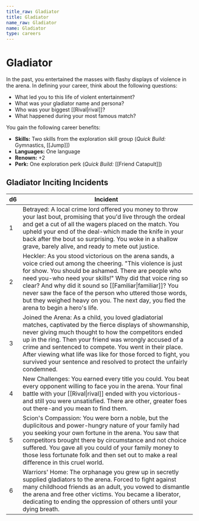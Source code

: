 ```yaml
---
title_raw: Gladiator
title: Gladiator
name_raw: Gladiator
name: Gladiator
type: careers
---
```


# Gladiator

In the past, you entertained the masses with flashy displays of violence in the arena. In defining your career, think about the following questions:

- What led you to this life of violent entertainment?
- What was your gladiator name and persona?
- Who was your biggest [[Rival|rival]]?
- What happened during your most famous match?

You gain the following career benefits:

- **Skills:** Two skills from the exploration skill group (*Quick Build:* Gymnastics, [[Jump]])
- **Languages:** One language
- **Renown:** +2
- **Perk:** One exploration perk (*Quick Build:* [[Friend Catapult]])

## Gladiator Inciting Incidents

| d6  | Incident                                                                                                                                                                                                                                                                                                                                                                                                                                        |
| --- | ----------------------------------------------------------------------------------------------------------------------------------------------------------------------------------------------------------------------------------------------------------------------------------------------------------------------------------------------------------------------------------------------------------------------------------------------- |
| 1   | Betrayed: A local crime lord offered you money to throw your last bout, promising that you'd live through the ordeal and get a cut of all the wagers placed on the match. You upheld your end of the deal-which made the knife in your back after the bout so surprising. You woke in a shallow grave, barely alive, and ready to mete out justice.                                                                                             |
| 2   | Heckler: As you stood victorious on the arena sands, a voice cried out among the cheering. "This violence is just for show. You should be ashamed. There are people who need you-who need your skills!" Why did that voice ring so clear? And why did it sound so [[Familiar\|familiar]]? You never saw the face of the person who uttered those words, but they weighed heavy on you. The next day, you fled the arena to begin a hero's life. |
| 3   | Joined the Arena: As a child, you loved gladiatorial matches, captivated by the fierce displays of showmanship, never giving much thought to how the competitors ended up in the ring. Then your friend was wrongly accused of a crime and sentenced to compete. You went in their place. After viewing what life was like for those forced to fight, you survived your sentence and resolved to protect the unfairly condemned.                |
| 4   | New Challenges: You earned every title you could. You beat every opponent willing to face you in the arena. Your final battle with your [[Rival\|rival]] ended with you victorious-and still you were unsatisfied. There are other, greater foes out there-and you mean to find them.                                                                                                                                                           |
| 5   | Scion's Compassion: You were born a noble, but the duplicitous and power-hungry nature of your family had you seeking your own fortune in the arena. You saw that competitors brought there by circumstance and not choice suffered. You gave all you could of your family money to those less fortunate folk and then set out to make a real difference in this cruel world.                                                                   |
| 6   | Warriors' Home: The orphanage you grew up in secretly supplied gladiators to the arena. Forced to fight against many childhood friends as an adult, you vowed to dismantle the arena and free other victims. You became a liberator, dedicating to ending the oppression of others until your dying breath.                                                                                                                                     |
